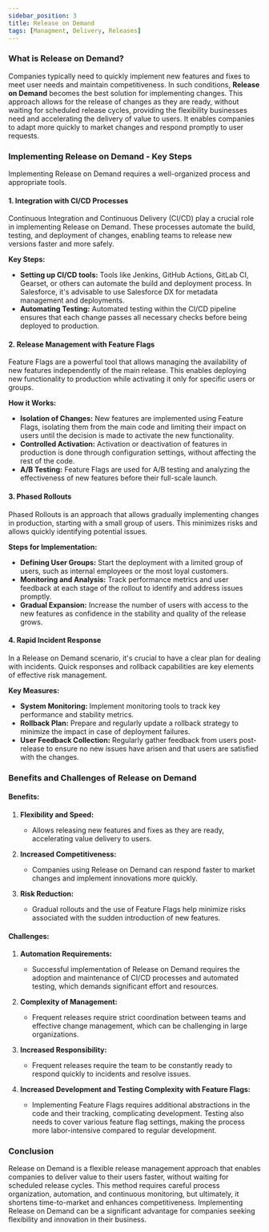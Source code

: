 ```yaml
---
sidebar_position: 3
title: Release on Demand
tags: [Managment, Delivery, Releases]
---
```


### What is Release on Demand?

Companies typically need to quickly implement new features and fixes to meet user needs and maintain competitiveness. In such conditions, **Release on Demand** becomes the best solution for implementing changes. This approach allows for the release of changes as they are ready, without waiting for scheduled release cycles, providing the flexibility businesses need and accelerating the delivery of value to users. It enables companies to adapt more quickly to market changes and respond promptly to user requests.

### Implementing Release on Demand - Key Steps

Implementing Release on Demand requires a well-organized process and appropriate tools.

#### 1. Integration with CI/CD Processes

Continuous Integration and Continuous Delivery (CI/CD) play a crucial role in implementing Release on Demand. These processes automate the build, testing, and deployment of changes, enabling teams to release new versions faster and more safely.

**Key Steps:**
- **Setting up CI/CD tools:** Tools like Jenkins, GitHub Actions, GitLab CI, Gearset, or others can automate the build and deployment process. In Salesforce, it's advisable to use Salesforce DX for metadata management and deployments.
- **Automating Testing:** Automated testing within the CI/CD pipeline ensures that each change passes all necessary checks before being deployed to production.

#### 2. Release Management with Feature Flags

Feature Flags are a powerful tool that allows managing the availability of new features independently of the main release. This enables deploying new functionality to production while activating it only for specific users or groups.

**How it Works:**
- **Isolation of Changes:** New features are implemented using Feature Flags, isolating them from the main code and limiting their impact on users until the decision is made to activate the new functionality.
- **Controlled Activation:** Activation or deactivation of features in production is done through configuration settings, without affecting the rest of the code.
- **A/B Testing:** Feature Flags are used for A/B testing and analyzing the effectiveness of new features before their full-scale launch.

#### 3. Phased Rollouts

Phased Rollouts is an approach that allows gradually implementing changes in production, starting with a small group of users. This minimizes risks and allows quickly identifying potential issues.

**Steps for Implementation:**
- **Defining User Groups:** Start the deployment with a limited group of users, such as internal employees or the most loyal customers.
- **Monitoring and Analysis:** Track performance metrics and user feedback at each stage of the rollout to identify and address issues promptly.
- **Gradual Expansion:** Increase the number of users with access to the new features as confidence in the stability and quality of the release grows.

#### 4. Rapid Incident Response

In a Release on Demand scenario, it's crucial to have a clear plan for dealing with incidents. Quick responses and rollback capabilities are key elements of effective risk management.

**Key Measures:**
- **System Monitoring:** Implement monitoring tools to track key performance and stability metrics.
- **Rollback Plan:** Prepare and regularly update a rollback strategy to minimize the impact in case of deployment failures.
- **User Feedback Collection:** Regularly gather feedback from users post-release to ensure no new issues have arisen and that users are satisfied with the changes.

### Benefits and Challenges of Release on Demand

#### Benefits:

1. **Flexibility and Speed:**
   - Allows releasing new features and fixes as they are ready, accelerating value delivery to users.
   
2. **Increased Competitiveness:**
   - Companies using Release on Demand can respond faster to market changes and implement innovations more quickly.

3. **Risk Reduction:**
   - Gradual rollouts and the use of Feature Flags help minimize risks associated with the sudden introduction of new features.

#### Challenges:

1. **Automation Requirements:**
   - Successful implementation of Release on Demand requires the adoption and maintenance of CI/CD processes and automated testing, which demands significant effort and resources.

2. **Complexity of Management:**
   - Frequent releases require strict coordination between teams and effective change management, which can be challenging in large organizations.

3. **Increased Responsibility:**
   - Frequent releases require the team to be constantly ready to respond quickly to incidents and resolve issues.

4. **Increased Development and Testing Complexity with Feature Flags:**
   - Implementing Feature Flags requires additional abstractions in the code and their tracking, complicating development. Testing also needs to cover various feature flag settings, making the process more labor-intensive compared to regular development.

### Conclusion

Release on Demand is a flexible release management approach that enables companies to deliver value to their users faster, without waiting for scheduled release cycles. This method requires careful process organization, automation, and continuous monitoring, but ultimately, it shortens time-to-market and enhances competitiveness. Implementing Release on Demand can be a significant advantage for companies seeking flexibility and innovation in their business.